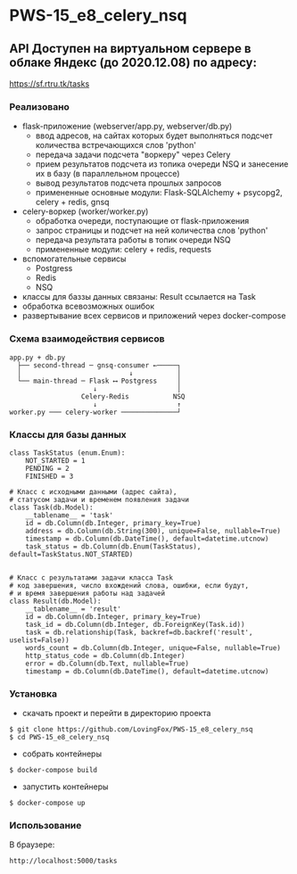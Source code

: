 # PWS-15_e8_celery_nsq

## API Доступен на виртуальном сервере в облаке Яндекс (до 2020.12.08) по адресу:
https://sf.rtru.tk/tasks

### Реализовано
- flask-приложение (webserver/app.py, webserver/db.py)
  - ввод адресов, на сайтах которых будет выполняться подсчет количества встречающихся слов 'python'
  - передача задачи подсчета "воркеру" через Celery
  - прием результатов подсчета из топика очереди NSQ и занесение их в базу (в параллельном процессе)
  - вывод результатов подсчета прошлых запросов
  - примененные основные модули: Flask-SQLAlchemy + psycopg2, celery + redis, gnsq
- celery-воркер (worker/worker.py)
  - обработка очереди, поступающие от flask-приложения
  - запрос страницы и подсчет на ней количества слов 'python'
  - передача результата работы в топик очереди NSQ
  - примененные модули: celery + redis, requests
- вспомогательные сервисы
  - Postgress
  - Redis
  - NSQ
- классы для баззы данных связаны: Result ссылается на Task
- обработка всевозможных ошибок
- развертывание всех сервисов и приложений через docker-compose

### Схема взаимодействия сервисов
```
app.py + db.py
  ├── second-thread ─ gnsq-consumer ←─────┐
  │                           ↓           │
  └── main-thread ─ Flask ⟷ Postgress     │
                     ↓                    │
                  Celery-Redis           NSQ
                     ↓                    ↑
worker.py ─── celery-worker ──────────────┘
```
### Классы для базы данных
```
class TaskStatus (enum.Enum):
    NOT_STARTED = 1
    PENDING = 2
    FINISHED = 3

# Класс с исходными данными (адрес сайта),
# статусом задачи и временем появления задачи
class Task(db.Model):
    __tablename__ = 'task'
    id = db.Column(db.Integer, primary_key=True)
    address = db.Column(db.String(300), unique=False, nullable=True)
    timestamp = db.Column(db.DateTime(), default=datetime.utcnow)
    task_status = db.Column(db.Enum(TaskStatus), default=TaskStatus.NOT_STARTED)


# Класс с результатами задачи класса Task
# код завершения, число вхождений слова, ошибки, если будут,
# и время завершения работы над задачей
class Result(db.Model):
    __tablename__ = 'result'
    id = db.Column(db.Integer, primary_key=True)
    task_id = db.Column(db.Integer, db.ForeignKey(Task.id))
    task = db.relationship(Task, backref=db.backref('result', uselist=False))
    words_count = db.Column(db.Integer, unique=False, nullable=True)
    http_status_code = db.Column(db.Integer)
    error = db.Column(db.Text, nullable=True)
    timestamp = db.Column(db.DateTime(), default=datetime.utcnow)
```

### Установка
- скачать проект и перейти в директорию проекта
```
$ git clone https://github.com/LovingFox/PWS-15_e8_celery_nsq
$ cd PWS-15_e8_celery_nsq
```
- собрать контейнеры
```
$ docker-compose build
```
- запустить контейнеры
```
$ docker-compose up
```
### Использование
В браузере:
```
http://localhost:5000/tasks
```
